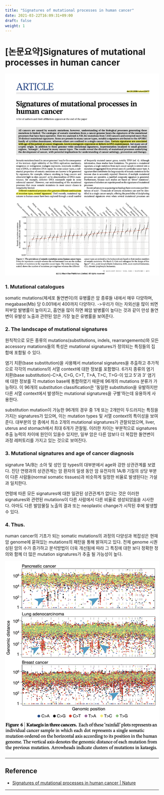 ```yaml
---
title: "Signatures of mutational processes in human cancer"
date: 2021-03-22T16:09:31+09:00
draft: false
weight: 1
---
```


# [논문요약]Signatures of mutational processes in human cancer

![paper](img/paper.png)

### 1. Mutational catalogues

somatic mutations(체세포 돌연변이)의 유병률은 암 종류들 내에서 매우 다양하며, megabase(Mb) 당 0.001에서 400까지 다양하다.
->우리가 아는 자외선을 많이 쐬면 피부암 발병률이 높아지고, 흡연을 많이 하면 폐암 발병률이 높다는 것과 같이 만성 돌연변이 유발성 노출과 관련된 암은 가장 높은 유병률을 보여준다.

### 2. The landscape of mutational signatures

원칙적으로 모든 종류의 mutations(substitutions, indels, rearrangements)와 모든 accessory matations들의 특성은 mutational signatures가 정의되는 특징들의 집합에 포함될 수 있다.

염기 치환(base substitution)을 사용해서 mutational signatures을 추출하고 추가적으로 각각의 mutations의 서열 context에 대한 정보를 포함했다.
6가지 종류의 염기 치환(base substitution)-C>A, C>G, C>T, T>A, T>C, T>G-이 있고 5'과 3' 염기에 대한 정보를 각 mutation base에 통합하였기 때문에 96개의 mutations 분류가 가능하다. 이 96개의 substitution classification은 '동일한 substitution을 유발하지만 다른 서열 context에서 발생하는 mutational signatures을 구별'하는데 유용하게 사용한다.

substitution mutation이 가능한 96개의 경우 중 1개 또는 2개만이 두드러지는 특징을 가지는 signatures가 있으며, 이는 mutation types 및 서열 context의 특이성을 보여준다.
대부분의 암 종에서 최소 2개의 mutational signatures가 관찰되었으며, liver, uterus and stomach에서 최대 6개가 관찰됨. 이러한 차이는 부분적으로 signatures 추출 능력의 차이에 원인이 있을수 있지만, 일부 암은 다른 암보다 더 복잡한 돌연변이 과정 레퍼토리를 가지고 있는 것으로 보여진다.

### 3. Mutational signatures and age of cancer diagnosis

signature 1A/B는 소아 및 성인 암 types의 대부분에서 age와 강한 상관관계를 보였다. 진단 연령과의 상관관계는 암 환자의 일생 동안 암 유전자의 1A/B 기질의 상당 부분이 다른 사람들(normal somatic tissues)과 비슷하게 일정한 비율로 발생된다는 가설과 일치한다.

연령에 따른 모든 signatures에 대한 일관된 상관관계가 없다는 것은 이러한 signatures와 관련된 mutations이 다른 사람에서 다른 비율로 생성되었음을 시사한다. 아마도 다른 발암물질 노출의 결과 또는 neoplastic change가 시작된 후에 발생할 수 있다.

### 4. Thus.

numan cancer의 기초가 되는 somatic mutations의 과정의 다양성과 복잡성은 현재 암 genome에 묻혀있는 mutations의 패턴을 통해 밝혀지고 있다. 전체 genome 시퀀싱된 암의 수가 증가하고 분석방법이 더욱 개선됨에 따라 그 특징에 대한 보다 정확한 정의와 함께 더 많은 mutation signatures가 추출 될 가능성이 높다.



![figure](img/kataegis.png)



---

##  Reference

- [Signatures of mutational processes in human cancer | Nature](https://www.nature.com/articles/nature12477)


---

